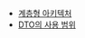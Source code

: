 - [계층형 아키텍처](https://jojoldu.tistory.com/603)
- [DTO의 사용 범위](https://tecoble.techcourse.co.kr/post/2021-04-25-dto-layer-scope/)
